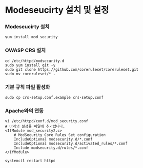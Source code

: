 # Modeseucirty 설치 및 설정


### Modeseucirty 설치
```
yum install mod_security
```

### OWASP CRS 설치
```
cd /etc/httpd/modsecurity.d
sudo yum install git -y
sudo git clone https://github.com/coreruleset/coreruleset.git
sudo mv coreruleset/* .
```

###  기본 규칙 파일 활성화
```
sudo cp crs-setup.conf.example crs-setup.conf
```

###  Apache와의 연동
```
vi /etc/httpd/conf.d/mod_security.conf
# 아래의 설정을 파일에 추가합니다.
<IfModule mod_security2.c>
    # ModSecurity Core Rules Set configuration
    IncludeOptional modsecurity.d/*.conf
    IncludeOptional modsecurity.d/activated_rules/*.conf
    Include modsecurity.d/rules/*.conf
</IfModule>

systemctl restart httpd
```

